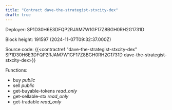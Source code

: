 ```yaml
---
title: "Contract dave-the-strategist-stxcity-dex"
draft: true
---
```

Deployer: SP1D30H6E3DFQP2RJAM7W1GF17Z8BGH0RH2G1731D


 



Block height: 191597 (2024-11-07T09:32:37.000Z)

Source code: {{<contractref "dave-the-strategist-stxcity-dex" SP1D30H6E3DFQP2RJAM7W1GF17Z8BGH0RH2G1731D dave-the-strategist-stxcity-dex>}}

Functions:

* buy _public_
* sell _public_
* get-buyable-tokens _read_only_
* get-sellable-stx _read_only_
* get-tradable _read_only_
